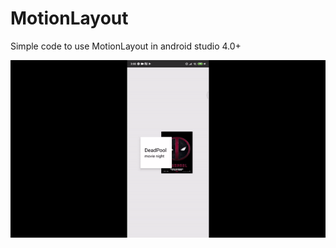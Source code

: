 # MotionLayout

Simple code to use MotionLayout in android studio 4.0+  

![grab-landing-page](https://github.com/Elblassy/MotionLayout/blob/master/MotionLayout.gif)
